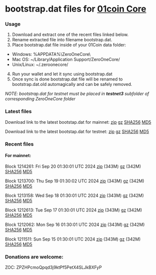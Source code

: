 # bootstrap.dat files for [01coin Core](https://01coin.io)

### Usage

1. Download and extract one of the recent files linked below.
2. Rename extracted file into filename bootstrap.dat.
3. Place bootstrap.dat file inside of your 01Coin data folder:
 - Windows: %APPDATA%\ZeroOneCore\
 - Mac OS: ~/Library/Application Support/ZeroOneCore/
 - Unix/Linux: ~/.zeroonecore/
4. Run your wallet and let it sync using bootstrap.dat
5. Once sync is done bootstrap.dat file will be renamed to bootstrap.dat.old automagically and can be safely removed.

_NOTE: bootstrap.dat for testnet must be placed in **testnet3** subfolder of corresponding ZeroOneCore folder_

### Latest files
Download link to the latest bootstap.dat for mainnet: [zip](https://files.01coin.io/mainnet/bootstrap.dat.zip) [gz](https://files.01coin.io/mainnet/bootstrap.dat.tar.gz) [SHA256](https://files.01coin.io/mainnet/sha256.txt) [MD5](https://files.01coin.io/mainnet/md5.txt)

Download link to the latest bootstap.dat for testnet: [zip](https://files.01coin.io/testnet/bootstrap.dat.zip) [gz](https://files.01coin.io/testnet/bootstrap.dat.tar.gz) [SHA256](https://files.01coin.io/testnet/sha256.txt) [MD5](https://files.01coin.io/testnet/md5.txt)

### Recent files

#### For mainnet:

Block 1214261: Fri Sep 20 01:30:01 UTC 2024 [zip](https://files.01coin.io/mainnet/2024-09-20/bootstrap.dat.zip) (343M) [gz](https://files.01coin.io/mainnet/2024-09-20/bootstrap.dat.tar.gz) (342M) [SHA256](https://files.01coin.io/mainnet/2024-09-20/sha256.txt) [MD5](https://files.01coin.io/mainnet/2024-09-20/md5.txt)

Block 1213700: Thu Sep 19 01:30:02 UTC 2024 [zip](https://files.01coin.io/mainnet/2024-09-19/bootstrap.dat.zip) (343M) [gz](https://files.01coin.io/mainnet/2024-09-19/bootstrap.dat.tar.gz) (342M) [SHA256](https://files.01coin.io/mainnet/2024-09-19/sha256.txt) [MD5](https://files.01coin.io/mainnet/2024-09-19/md5.txt)

Block 1213158: Wed Sep 18 01:30:01 UTC 2024 [zip](https://files.01coin.io/mainnet/2024-09-18/bootstrap.dat.zip) (343M) [gz](https://files.01coin.io/mainnet/2024-09-18/bootstrap.dat.tar.gz) (342M) [SHA256](https://files.01coin.io/mainnet/2024-09-18/sha256.txt) [MD5](https://files.01coin.io/mainnet/2024-09-18/md5.txt)

Block 1212613: Tue Sep 17 01:30:01 UTC 2024 [zip](https://files.01coin.io/mainnet/2024-09-17/bootstrap.dat.zip) (343M) [gz](https://files.01coin.io/mainnet/2024-09-17/bootstrap.dat.tar.gz) (342M) [SHA256](https://files.01coin.io/mainnet/2024-09-17/sha256.txt) [MD5](https://files.01coin.io/mainnet/2024-09-17/md5.txt)

Block 1212062: Mon Sep 16 01:30:01 UTC 2024 [zip](https://files.01coin.io/mainnet/2024-09-16/bootstrap.dat.zip) (343M) [gz](https://files.01coin.io/mainnet/2024-09-16/bootstrap.dat.tar.gz) (342M) [SHA256](https://files.01coin.io/mainnet/2024-09-16/sha256.txt) [MD5](https://files.01coin.io/mainnet/2024-09-16/md5.txt)

Block 1211511: Sun Sep 15 01:30:01 UTC 2024 [zip](https://files.01coin.io/mainnet/2024-09-15/bootstrap.dat.zip) (343M) [gz](https://files.01coin.io/mainnet/2024-09-15/bootstrap.dat.tar.gz) (342M) [SHA256](https://files.01coin.io/mainnet/2024-09-15/sha256.txt) [MD5](https://files.01coin.io/mainnet/2024-09-15/md5.txt)


### Donations are welcome:

ZOC: ZPZHPcmoQpqd3j9ktPf5PetX4SLJkBXFyP
